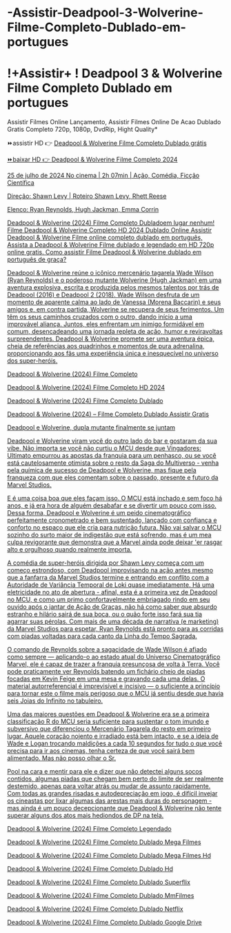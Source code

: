 # -Assistir-Deadpool-3-Wolverine-Filme-Completo-Dublado-em-portugues

# !+Assistir+ ! Deadpool 3 & Wolverine Filme  Completo Dublado em portugues

Assistir Filmes Online Lançamento, Assistir Filmes Online De Acao Dublado Gratis Completo 720p, 1080p, DvdRip, Hight Quality*

⏩assistir HD 👉  <a href="https://bit.ly/4cX15lj" rel="nofollow">Deadpool & Wolverine Filme Completo Dublado grátis</p>

⏩baixar HD 👉   <a href="https://bit.ly/4cX15lj" rel="nofollow">Deadpool & Wolverine Filme Completo 2024</p>

25 de julho de 2024 No cinema | 2h 07min | Ação, Comédia, Ficção Científica

Direção: Shawn Levy | Roteiro Shawn Levy, Rhett Reese

Elenco: Ryan Reynolds, Hugh Jackman, Emma Corrin

Deadpool & Wolverine (2024) Filme Completo Dubladoem lugar nenhum! Filme Deadpool & Wolverine Completo HD 2024 Dublado Online Assistir Deadpool & Wolverine Filme online completo dublado em português, Assista a Deadpool & Wolverine Filme dublado e legendado em HD 720p online gratis. Como assistir Filme Deadpool & Wolverine dublado em português de graça?

Deadpool & Wolverine reúne o icônico mercenário tagarela Wade Wilson (Ryan Reynolds) e o poderoso mutante Wolverine (Hugh Jackman) em uma aventura explosiva, escrita e produzida pelos mesmos talentos por trás de Deadpool (2016) e Deadpool 2 (2018). Wade Wilson desfruta de um momento de aparente calma ao lado de Vanessa (Morena Baccarin) e seus amigos e, em contra partida, Wolverine se recupera de seus ferimentos. Um têm os seus caminhos cruzados com o outro, dando início a uma improvável aliança. Juntos, eles enfrentam um inimigo formidável em comum, desencadeando uma jornada repleta de ação, humor e reviravoltas surpreendentes. Deadpool & Wolverine promete ser uma aventura épica, cheia de referências aos quadrinhos e momentos de pura adrenalina, proporcionando aos fãs uma experiência única e inesquecível no universo dos super-heróis.

Deadpool & Wolverine (2024) Filme Completo

Deadpool & Wolverine (2024) Filme Completo HD 2024

Deadpool & Wolverine (2024) Filme Completo Dublado

Deadpool & Wolverine (2024) – Filme Completo Dublado Assistir Gratis

Deadpool e Wolverine, dupla mutante finalmente se juntam

Deadpool e Wolverine viram você do outro lado do bar e gostaram da sua vibe. Não importa se você não curtiu o MCU desde que Vingadores: Ultimato empurrou as apostas da franquia para um penhasco, ou se você está cautelosamente otimista sobre o resto da Saga do Multiverso - venha pela química de sucesso de Deadpool e Wolverine, mas fique pela franqueza com que eles comentam sobre o passado, presente e futuro da Marvel Studios.

E é uma coisa boa que eles façam isso. O MCU está inchado e sem foco há anos, e já era hora de alguém desabafar e se divertir um pouco com isso. Dessa forma, Deadpool e Wolverine é um peido cinematográfico perfeitamente cronometrado e bem sustentado, lançado com confiança e conforto no espaço que ele cria para nutrição futura. Não vai salvar o MCU sozinho do surto maior de indigestão que está sofrendo, mas é um mea culpa revigorante que demonstra que a Marvel ainda pode deixar 'er rasgar alto e orgulhoso quando realmente importa.

A comédia de super-heróis dirigida por Shawn Levy começa com um começo estrondoso, com Deadpool improvisando na ação antes mesmo que a fanfarra da Marvel Studios termine e entrando em conflito com a Autoridade de Variância Temporal de Loki quase imediatamente. Há uma eletricidade no ato de abertura - afinal, esta é a primeira vez de Deadpool no MCU, e como um primo confortavelmente embriagado rindo em seu ouvido após o jantar de Ação de Graças, não há como saber que absurdo estranho e hilário sairá de sua boca, ou o quão forte isso fará sua tia agarrar suas pérolas. Com mais de uma década de narrativa (e marketing) da Marvel Studios para espetar, Ryan Reynolds está pronto para as corridas com piadas voltadas para cada canto da Linha do Tempo Sagrada.

O comando de Reynolds sobre a sagacidade de Wade Wilson é afiado como sempre — aplicando-o ao estado atual do Universo Cinematográfico Marvel, ele é capaz de trazer a franquia presunçosa de volta à Terra. Você pode praticamente ver Reynolds batendo um fichário cheio de piadas focadas em Kevin Feige em uma mesa e gravando cada uma delas. O material autorreferencial é imprevisível e incisivo — o suficiente a princípio para tornar este o filme mais perigoso que o MCU já sentiu desde que havia seis Joias do Infinito no tabuleiro.

Uma das maiores questões em Deadpool & Wolverine era se a primeira classificação R do MCU seria suficiente para sustentar o tom imundo e subversivo que diferenciou o Mercenário Tagarela do resto em primeiro lugar. Aquele coração nojento e irradiado está bem intacto, e se a ideia de Wade e Logan trocando maldições a cada 10 segundos for tudo o que você precisa para ir aos cinemas, tenha certeza de que você sairá bem alimentado. Mas não posso olhar o Sr.

Pool na cara e mentir para ele e dizer que não detectei alguns socos contidos, algumas piadas que chegam bem perto do limite de ser realmente destemido, apenas para voltar atrás ou mudar de assunto rapidamente. Com todas as grandes risadas e autodepreciação em jogo, é difícil invejar os cineastas por lixar algumas das arestas mais duras do personagem - mas ainda é um pouco decepcionante que Deadpool & Wolverine não tente superar alguns dos atos mais hediondos de DP na tela.

Deadpool & Wolverine (2024) Filme Completo Legendado

Deadpool & Wolverine (2024) Filme Completo Dublado Mega Filmes

Deadpool & Wolverine (2024) Filme Completo Dublado Mega Filmes Hd

Deadpool & Wolverine (2024) Filme Completo Dublado Hd

Deadpool & Wolverine (2024) Filme Completo Dublado Superflix

Deadpool & Wolverine (2024) Filme Completo Dublado MmFilmes

Deadpool & Wolverine (2024) Filme Completo Dublado Netflix

Deadpool & Wolverine (2024) Filme Completo Dublado Google Drive
